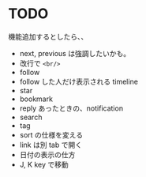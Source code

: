 # TODO
機能追加するとしたら、、
* next, previous は強調したいかも。
* 改行で `<br/>`
* follow
* follow した人だけ表示される timeline
* star
* bookmark
* reply あったときの、notification
* search
* tag
* sort の仕様を変える
* link は別 tab で開く
* 日付の表示の仕方
* J, K key で移動

